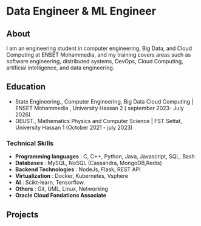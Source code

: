 # Data Engineer & ML Engineer

## About
I am an engineering student in computer engineering, Big Data, and Cloud Computing at ENSET Mohammedia, and my training covers areas such as software engineering, distributed systems, DevOps, Cloud Computing, artificial intelligence, and data engineering.
## Education
- State Engineering., Computer Engineering, Big Data Cloud Computing | ENSET Mohammedia , University Hassan 2
  ( september 2023- July 2026)
- DEUST., Mathematics Physics and Computer Science | FST Settat, University Hassan 1 (October 2021 - july 2023)

### Technical Skills
- **Programming languages** : C, C++, Python, Java, Javascript, SQL, Bash
- **Databases** : MySQL, NoSQL (Cassandra, MongoDB,Redis)
- **Backend Technologies** : NodeJs, Flask, REST API
- **Virtualization** : Docker, Kubernetes, Vsphere
- **AI** : Scikt-learn, Tensorflow.
- **Others** : Git, UML, Linux, Networking
- **Oracle Cloud Fondations Associate**

## Projects


